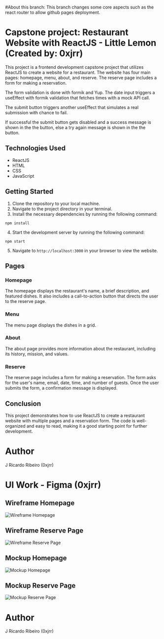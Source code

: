 #About this branch:
This branch changes some core aspects such as the react router to allow github pages deployment.


# Capstone project: Restaurant Website with ReactJS - Little Lemon (Created by: 0xjrr)

This project is a frontend development capstone project that utilizes ReactJS to create a website for a restaurant. The website has four main pages: homepage, menu, about, and reserve. The reserve page includes a form for making a reservation.

The form validation is done with formik and Yup. The date input triggers a useEffect with formik validation that fetches times with a mock API call. 

The submit button triggers another useEffect that simulates a real submission with chance to fail. 

If successful the submit button gets disabled and a success message is shown in the the button, else a try again message is shown in the the button.

## Technologies Used

- ReactJS
- HTML
- CSS
- JavaScript

## Getting Started

1. Clone the repository to your local machine.
2. Navigate to the project directory in your terminal.
3. Install the necessary dependencies by running the following command: 
```
npm install
```

4. Start the development server by running the following command: 
```
npm start
```
5. Navigate to `http://localhost:3000` in your browser to view the website.

## Pages

### Homepage

The homepage displays the restaurant's name, a brief description, and featured dishes. It also includes a call-to-action button that directs the user to the reserve page.

### Menu

The menu page displays the dishes in a grid.

### About

The about page provides more information about the restaurant, including its history, mission, and values.

### Reserve

The reserve page includes a form for making a reservation. The form asks for the user's name, email, date, time, and number of guests. Once the user submits the form, a confirmation message is displayed.

## Conclusion

This project demonstrates how to use ReactJS to create a restaurant website with multiple pages and a reservation form. The code is well-organized and easy to read, making it a good starting point for further development.

# Author
J Ricardo Ribeiro (0xjrr)

# UI Work - Figma (0xjrr)
## Wireframe Homepage
![Wireframe Homepage](Slice%20wire%20home.png)
## Wireframe Reserve Page
![Wireframe Reserve Page](Slice%20wire%20reserve.png)

## Mockup Homepage
![Mockup Homepage](Slice%20home.png)
## Mockup Reserve Page
![Mockup Reserve Page](Slice%20reserve.png)

# Author
J Ricardo Ribeiro (0xjrr)

